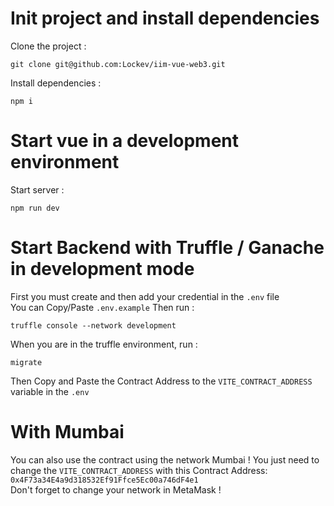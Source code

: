 # Init project and install dependencies

Clone the project :
```
git clone git@github.com:Lockev/iim-vue-web3.git
```

Install dependencies :
```
npm i
```

# Start vue in a development environment

Start server :
```
npm run dev 
```

# Start Backend with Truffle / Ganache in development mode

First you must create and then add your credential in the `.env` file  
You can Copy/Paste `.env.example`
Then run :
```
truffle console --network development
```

When you are in the truffle environment, run :
```
migrate
```

Then Copy and Paste the Contract Address to the `VITE_CONTRACT_ADDRESS` variable in the `.env`

# With Mumbai
You can also use the contract using the network Mumbai !
You just need to change the `VITE_CONTRACT_ADDRESS` with this Contract Address: `0x4F73a34E4a9d318532Ef91Ffce5Ec00a746dF4e1`  
Don't forget to change your network in MetaMask !
